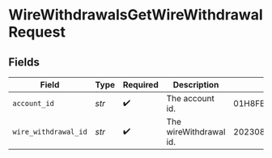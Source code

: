# WireWithdrawalsGetWireWithdrawalRequest


## Fields

| Field                      | Type                       | Required                   | Description                | Example                    |
| -------------------------- | -------------------------- | -------------------------- | -------------------------- | -------------------------- |
| `account_id`               | *str*                      | :heavy_check_mark:         | The account id.            | 01H8FB90ZRRFWXB4XC2JPJ1D4Y |
| `wire_withdrawal_id`       | *str*                      | :heavy_check_mark:         | The wireWithdrawal id.     | 20230817000319             |